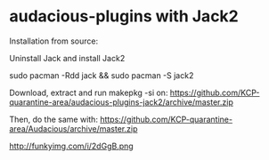 # audacious-plugins with Jack2

Installation from source:

 Uninstall Jack and install Jack2

sudo pacman -Rdd jack && sudo pacman -S jack2

Download, extract and run makepkg -si on: 
https://github.com/KCP-quarantine-area/audacious-plugins-jack2/archive/master.zip

Then, do the same with: https://github.com/KCP-quarantine-area/Audacious/archive/master.zip

http://funkyimg.com/i/2dGgB.png
